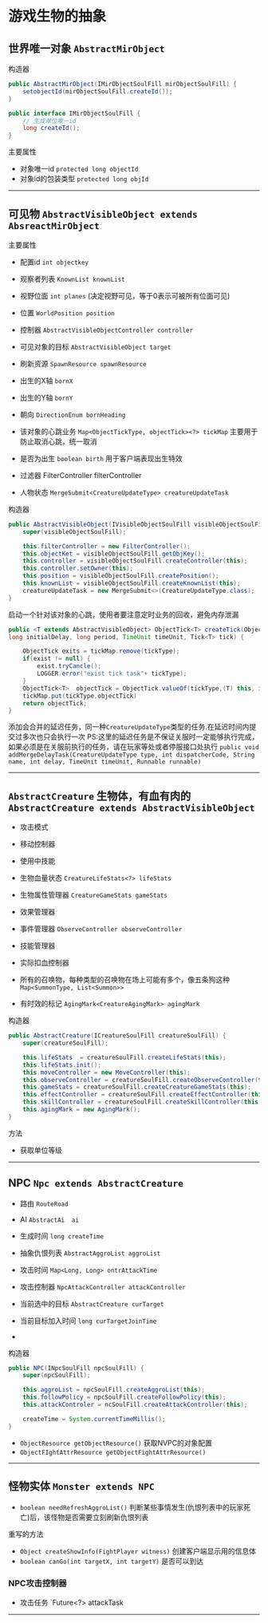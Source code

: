 # 游戏生物的抽象

## 世界唯一对象 `AbstractMirObject`

构造器

```java
public AbstractMirObject(IMirObjectSoulFill mirObjectSoulFill) {
    setobjectId(mirObjectSoulFill.createId());
}

public interface IMirObjectSoulFill {
    // 生成单位唯一id
    long createId();
}
```

主要属性

* 对象唯一id `protected long objectId`
* 对象id的包装类型 `protected long objId`

---

## 可见物 `AbstractVisibleObject extends AbsreactMirObject`

主要属性

* 配置id `int objectkey`
* 观察者列表 `KnownList knownList`
* 视野位面 `int planes` (决定视野可见，等于0表示可被所有位面可见)
* 位置 `WorldPosition position`
* 控制器 `AbstractVisibleObjectController controller`
* 可见对象的目标 `AbstractVisibleObject target`
* 刷新资源 `SpawnResource spawnResource`
* 出生的X轴 `bornX`
* 出生的Y轴 `bornY`
* 朝向 `DirectionEnum bornHeading`

* 该对象的心跳业务 `Map<ObjectTickType, objectTick><?> tickMap` 主要用于防止取消心跳，统一取消

* 是否为出生 `boolean birth` 用于客户端表现出生特效
* 过滤器 FilterController filterController
* 人物状态 `MergeSubmit<CreatureUpdateType> creatureUpdateTask`

构造器

```java
public AbstractVisibleObject(IVisibleObjectSoulFill visibleObjectSoulFill) {
    super(visibleObjectSoulFill);

    this.filterController = new FilterController();
    this.objectKet = visibleObjectSoulFill.getObjKey();
    this.controller = visibleObjectSoulFill.createController(this);
    this.controller.setOwner(this);
    this.position = visibleObjectSoulFill.createPosition();
    this.knownList = visibleObjectSoulFill.createKnownList(this);
    creatureUpdateTask = new MergeSubmit<>(CreatureUpdateType.class);
}


```

启动一个针对该对象的心跳，使用者要注意定时业务的回收，避免内存泄漏

```java
public <T extends AbstractVisibleObject> ObjectTick<T> createTick(ObjectTickType tickType, long initialDelay, long initialDelay, 
long initialDelay, long period, TimeUnit timeUnit, Tick<T> tick) {

    ObjectTick exits = tickMap.remove(tickType);
    if(exist != null) {
        exist.tryCancle();
        LOGGER.error("exist tick task"+ tickType);
    }
    ObjectTick<T>  objectTick = ObjectTick.valueOf(tickType,(T) this, initialDelay, period, timeUnit);
    tickMap.put(tickType,objectTick)
    return objectTick;
}
```

添加会合并的延迟任务，同一种`CreatureUpdateType`类型的任务.在延迟时间内提交过多次也只会执行一次
PS:这里的延迟任务是不保证关服时一定能够执行完成，如果必须是在关服前执行的任务，请在玩家等处或者停服接口处执行
`public void addMergeDelayTask(CreatureUpdateType type, int dispatcherCode, String name, int delay, TimeUnit timeUnit, Runnable runnable)`

---

## `AbstractCreature` 生物体，有血有肉的  `AbstractCreature extends AbstractVisibleObject`

* 攻击模式
* 移动控制器
* 使用中技能
* 生物血量状态  `CreatureLifeStats<?> lifeStats`
* 生物属性管理器 `CreatureGameStats gameStats`
* 效果管理器
* 事件管理器 `ObserveController observeController`
* 技能管理器

* 实际扣血控制器

* 所有的召唤物，每种类型的召唤物在场上可能有多个，像五条狗这种 `Map<SummonType, List<Summon>>`

* 有时效的标记 `AgingMark<CreatureAgingMark> agingMark`

构造器

```java
public AbstractCreature(ICreatureSoulFill creatureSoulFill) {
    super(creatureSoulFill);

    this.lifeStats  = creatureSoulFill.createLifeStats(this);
    this.lifeStats.init();
    this.moveController = new MoveController(this);
    this.observeController = creatureSoulFill.createObserveController(this);
    this.gameStats = creatureSoulFill.createCreatureGameStats(this);
    this.effectController = creatureSoulFill.createEffectController(this);
    this.skillController = creatureSoulFill.createSkillController(this);
    this.agingMark = new AgingMark();
}

```

方法

* 获取单位等级

---

## NPC `Npc extends AbstractCreature`

* 路由 `RouteRoad`
* AI `AbstractAi  ai`
* 生成时间 `long createTime`
* 抽象仇恨列表 `AbstractAggroList aggroList`
* 攻击时间 `Map<Long, Long> ontrAttackTime`

* 攻击控制器 `NpcAttackController attackController`

* 当前选中的目标 `AbstractCreature curTarget`

* 当前目标加入时间 `long curTargetJoinTime`
*
构造器

```java
public NPC(INpcSoulFill npcSoulFill) {
    super(npcSoulFill);

    this.aggroList = npcSoulFill.createAggroList(this);
    this.followPolicy = npcSoulFill.createFollowPolicy(this);
    this.attackControler = ncSoulFill.createAttackController(this);

    createTime = System.currentTimeMillis();
}
```

* `ObjectResource getObjectResource()` 获取NVPC的对象配置
* `ObjectFIghtAttrResource getObjectFightAttrResource()`

---

## 怪物实体 `Monster extends NPC`

* `boolean needRefreshAggroList()` 判断某些事情发生(仇恨列表中的玩家死亡)后，该怪物是否需要立刻刷新仇恨列表

重写的方法

* `Object createShowInfo(FightPlayer witness)` 创建客户端显示用的信息体
* `boolean canGo(int targetX, int targetY)` 是否可以到达

### NPC攻击控制器

* 攻击任务 `Future<?> attackTask

---